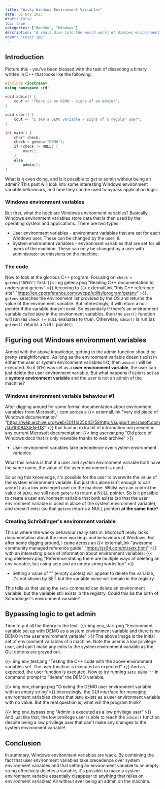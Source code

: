 ```yaml
---
title: "Wacky Windows Environment Variables"
date: 05 Nov 2023
draft: false
toc: true
categories: ["Random", "Windows"]
description: "A small dive into the weird world of Windows environment variables and how its odd behaviours can be abused to bypass application logic"
cover: "cover.jpg"
---
```

## Introduction
Picture this - you've been blessed with the task of dissecting a binary written in C++ that looks like the following:
```C++
#include <iostream>
using namespace std;

void admin() {
    cout << "There is no DEMO - signs of an admin!";
}

void user() {
    cout << "I see a DEMO variable - signs of a regular user";
}

int main() {
    char* check;
    check = getenv("DEMO");
    if (check != NULL) {
        user();
    }
    else 
        admin();
}
```
What is it even doing, and is it possible to get to admin without being an admin? This post will look into some interesting Windows environment variable behaviours, and how they can be used to bypass application logic.

### Windows environment variables
But first, what the heck are Windows environment variables? Basically, Windows environment variables store data that is then used by the operating system and applications. There are two types: 
- User environment variables - environment variables that are set for each Windows user. These can be changed by the user; &
- System environment variables - environment variables that are set for all users of the machine. These can only be changed by a user with administrator permissions on the machine.

### The code
Now to look at the glorious C++ program. Focusing on `check = getenv("DEMO")` first:
{{< img getenv.png "Reading C++ documentation to understand getenv" >}}
Accoding to {{< externalLink "this C++ reference site" "https://en.cppreference.com/w/cpp/utility/program/getenv" >}}, `getenv` searches the environment list provided by the OS and returns the value of the environment variable. But interestingly, it will return a null pointer if the variable doesn't exist. So essentially if there's an environment variable called `DEMO` in the environment variables, then the `user()` function will run (as `check != NULL` evaluates to true). Otherwise, `admin()` is run (as `getenv()` returns a NULL pointer).

## Figuring out Windows environment variables
Armed with the above knowledge, getting to the admin function should be pretty straightforward. As long as the environment variable doesn't exist in either the user or system environment variables list, then `admin()` will be executed. So if `DEMO` was set as a **user environment variable**, the user can just delete the user environment variable. But what happens if `DEMO` is set as a **system environment variable** and the user is not an admin of the machine?

### Windows environment variable behaviour #1
After digging around for some formal documentation about environment variables from Microsoft, I cam across a {{< externalLink "very old piece of Windows documentation" "https://web.archive.org/web/20111225045158/http://support.microsoft.com/kb/100843/EN-US" >}} that had an extra bit of information not present in any current Microsoft documentation:
{{< img uservar.png "Old piece of Windows docs that is only viewable thanks to web archive" >}}
- User environment variables take precedence over system environment variables

What this means is that if a user and system environment variable both have the same name, the value of the user environment is used. 

So using this knowledge, it's possible for the user to overwrite the value of the system environment variable. But just this alone isn't enough to call `admin()` as a low privileged user on the machine. Whilst we can control the value of `DEMO`, we still need `getenv` to return a NULL pointer. So is it possible to create a user environment variable that both exists (so that the user environment variable is used in place of the system environment variable), and doesn't exist (so that `getenv` returns a NULL pointer) **at the same time**?

### Creating Schrödinger's environment variable
This is where the wacky behaviour really sets in. Microsoft really lacks documentation about the inner workings and behaviours of Windows. But after some digging around, I came across an {{< externalLink "awesome community managed reference guide" "https://ss64.com/nt/setx.html" >}} with an interesting piece of information about environment variables:
{{< img deleteenv.png "Reference stating there are multiple ways of deleting an env variable, but using setx and an empty string works too" >}}
- Setting a value of "" (empty quotes) will appear to delete the variable, it's not shown by SET but the variable name will remain in the registry.

This tells us that using the `setx` command can delete an environment variable, but the variable still exists in the registry. Could this be the birth of Schrödinger's environment variable?

## Bypassing logic to get admin
Time to put all the theory to the test.
{{< img env_start.png "Environment variable set up with DEMO as a system environment variable and there is no DEMO in the user environment variable" >}}
The above image is the initial set of environment variables of a machine. Note the user is a low privilege user, and can't make any edits to the system environment variable as the GUI options are grayed out.

{{< img env_test.png "Testing the C++ code with the above environment variables set. The user function is executed as expected" >}}
And as expected, the user function is executed. Now to try running `setx DEMO ""` in command prompt to "delete" the DEMO variable.

{{< img env_change.png "Creating the DEMO user environment variable with an empty string">}}
Interestingly, the GUI interface for managing environment variables shows that `DEMO` exists as a user environment variable with no value. But the real question is, what will the program think? 

{{< img env_bypass.png "Admin is executed as a low privilege user" >}}
And just like that, the low privilege user is able to reach the `admin()` function despite being a low privilege user that can't make any changes to the system environment variable!

## Conclusion
In summary, Windows environment variables are wack. By combining the fact that user environment variables take precedence over system environment variables and that setting an environment variable to an empty string effectively deletes a variable, it's possible to make a system environment variable essentially disappear to anything that relies on environment variables! All without ever being an admin on the machine.